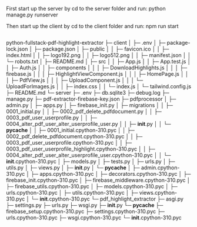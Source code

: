 First start up the server by cd to the server folder and run: python manage.py runserver

Then start up the client by cd to the client folder and run: npm run start

```
```
python-fullstack-pdf-highlight-extractor
├─ client
│  ├─ .env
│  ├─ package-lock.json
│  ├─ package.json
│  ├─ public
│  │  ├─ favicon.ico
│  │  ├─ index.html
│  │  ├─ logo192.png
│  │  ├─ logo512.png
│  │  ├─ manifest.json
│  │  └─ robots.txt
│  ├─ README.md
│  ├─ src
│  │  ├─ App.js
│  │  ├─ App.test.js
│  │  ├─ Auth.js
│  │  ├─ components
│  │  │  ├─ DownloadHighlights.js
│  │  │  ├─ firebase.js
│  │  │  ├─ HighlightViewComponent.js
│  │  │  ├─ HomePage.js
│  │  │  ├─ PdfView.js
│  │  │  ├─ UploadComponent.js
│  │  │  └─ UploadForImages.js
│  │  ├─ index.css
│  │  └─ index.js
│  └─ tailwind.config.js
├─ README.md
└─ server
   ├─ .env
   ├─ db.sqlite3
   ├─ debug.log
   ├─ manage.py
   ├─ pdf-extractor-firebase-key.json
   ├─ pdfprocessor
   │  ├─ admin.py
   │  ├─ apps.py
   │  ├─ firebase_init.py
   │  ├─ migrations
   │  │  ├─ 0001_initial.py
   │  │  ├─ 0002_pdf_delete_pdfdocument.py
   │  │  ├─ 0003_pdf_user_userprofile.py
   │  │  ├─ 0004_alter_pdf_user_alter_userprofile_user.py
   │  │  ├─ __init__.py
   │  │  └─ __pycache__
   │  │     ├─ 0001_initial.cpython-310.pyc
   │  │     ├─ 0002_pdf_delete_pdfdocument.cpython-310.pyc
   │  │     ├─ 0003_pdf_user_userprofile.cpython-310.pyc
   │  │     ├─ 0003_pdf_user_userprofile_highlight.cpython-310.pyc
   │  │     ├─ 0004_alter_pdf_user_alter_userprofile_user.cpython-310.pyc
   │  │     └─ __init__.cpython-310.pyc
   │  ├─ models.py
   │  ├─ tests.py
   │  ├─ urls.py
   │  ├─ utils.py
   │  ├─ views.py
   │  ├─ __init__.py
   │  └─ __pycache__
   │     ├─ admin.cpython-310.pyc
   │     ├─ apps.cpython-310.pyc
   │     ├─ decorators.cpython-310.pyc
   │     ├─ firebase_init.cpython-310.pyc
   │     ├─ firebase_middleware.cpython-310.pyc
   │     ├─ firebase_utils.cpython-310.pyc
   │     ├─ models.cpython-310.pyc
   │     ├─ urls.cpython-310.pyc
   │     ├─ utils.cpython-310.pyc
   │     ├─ views.cpython-310.pyc
   │     └─ __init__.cpython-310.pyc
   └─ pdf_highlight_extractor
      ├─ asgi.py
      ├─ settings.py
      ├─ urls.py
      ├─ wsgi.py
      ├─ __init__.py
      └─ __pycache__
         ├─ firebase_setup.cpython-310.pyc
         ├─ settings.cpython-310.pyc
         ├─ urls.cpython-310.pyc
         ├─ wsgi.cpython-310.pyc
         └─ __init__.cpython-310.pyc

```